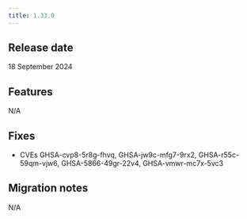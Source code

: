 ```yaml
---
title: 1.33.0
---
```


## Release date

18 September 2024

## Features

N/A

## Fixes

* CVEs  GHSA-cvp8-5r8g-fhvq, GHSA-jw9c-mfg7-9rx2, GHSA-r55c-59qm-vjw6, GHSA-5866-49gr-22v4, GHSA-vmwr-mc7x-5vc3 

## Migration notes

N/A


